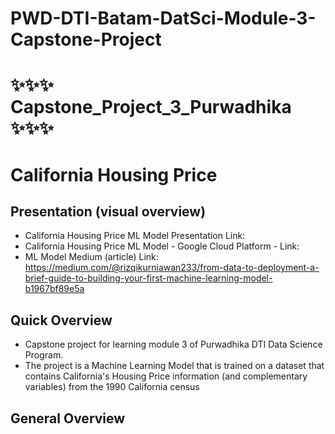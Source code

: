 # PWD-DTI-Batam-DatSci-Module-3-Capstone-Project

# ✨✨✨ Capstone_Project_3_Purwadhika ✨✨✨

# California Housing Price


## Presentation (visual overview)
- California Housing Price ML Model Presentation Link: 
- California Housing Price ML Model - Google Cloud Platform - Link:
- ML Model Medium (article) Link: https://medium.com/@rizqikurniawan233/from-data-to-deployment-a-brief-guide-to-building-your-first-machine-learning-model-b1967bf89e5a 

## Quick Overview
- Capstone project for learning module 3 of Purwadhika DTI Data Science Program. 
- The project is a Machine Learning Model that is trained on a dataset that contains California's Housing Price information (and complementary variables) from the 1990 California census 

## General Overview
